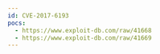 ```yaml
---
id: CVE-2017-6193
pocs:
  - https://www.exploit-db.com/raw/41668
  - https://www.exploit-db.com/raw/41669
---
```

